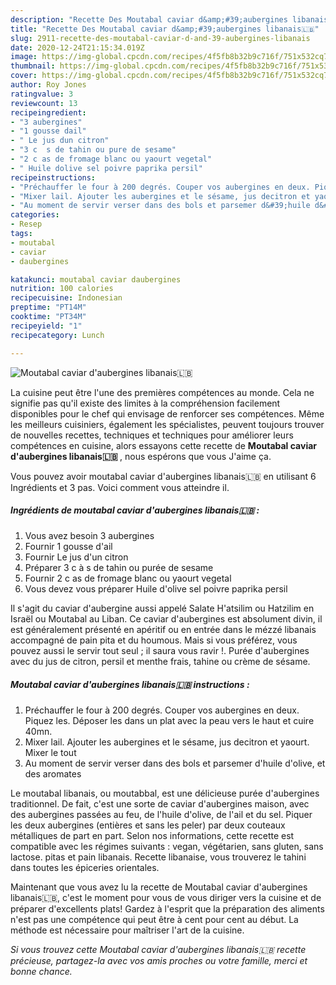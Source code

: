 ```yaml
---
description: "Recette Des Moutabal caviar d&amp;#39;aubergines libanais🇱🇧"
title: "Recette Des Moutabal caviar d&amp;#39;aubergines libanais🇱🇧"
slug: 2911-recette-des-moutabal-caviar-d-and-39-aubergines-libanais
date: 2020-12-24T21:15:34.019Z
image: https://img-global.cpcdn.com/recipes/4f5fb8b32b9c716f/751x532cq70/moutabal-caviar-daubergines-libanais🇱🇧-photo-principale-de-la-recette.jpg
thumbnail: https://img-global.cpcdn.com/recipes/4f5fb8b32b9c716f/751x532cq70/moutabal-caviar-daubergines-libanais🇱🇧-photo-principale-de-la-recette.jpg
cover: https://img-global.cpcdn.com/recipes/4f5fb8b32b9c716f/751x532cq70/moutabal-caviar-daubergines-libanais🇱🇧-photo-principale-de-la-recette.jpg
author: Roy Jones
ratingvalue: 3
reviewcount: 13
recipeingredient:
- "3 aubergines"
- "1 gousse dail"
- " Le jus dun citron"
- "3 c  s de tahin ou pure de sesame"
- "2 c as de fromage blanc ou yaourt vegetal"
- " Huile dolive sel poivre paprika persil"
recipeinstructions:
- "Préchauffer le four à 200 degrés. Couper vos aubergines en deux. Piquez les. Déposer les dans un plat avec la peau vers le haut et cuire 40mn."
- "Mixer lail. Ajouter les aubergines et le sésame, jus decitron et yaourt. Mixer le tout"
- "Au moment de servir verser dans des bols et parsemer d&#39;huile d&#39;olive, et des aromates"
categories:
- Resep
tags:
- moutabal
- caviar
- daubergines

katakunci: moutabal caviar daubergines 
nutrition: 100 calories
recipecuisine: Indonesian
preptime: "PT14M"
cooktime: "PT34M"
recipeyield: "1"
recipecategory: Lunch

---
```



![Moutabal caviar d&#39;aubergines libanais🇱🇧](https://img-global.cpcdn.com/recipes/4f5fb8b32b9c716f/751x532cq70/moutabal-caviar-daubergines-libanais🇱🇧-photo-principale-de-la-recette.jpg)

La cuisine peut être l'une des premières compétences au monde. Cela ne signifie pas qu'il existe des limites à la compréhension facilement disponibles pour le chef qui envisage de renforcer ses compétences. Même les meilleurs cuisiniers, également les spécialistes, peuvent toujours trouver de nouvelles recettes, techniques et techniques pour améliorer leurs compétences en cuisine, alors essayons cette recette de <strong> Moutabal caviar d&#39;aubergines libanais🇱🇧 </strong>, nous espérons que vous J'aime ça.

<!--inarticleads1-->

Vous pouvez avoir moutabal caviar d&#39;aubergines libanais🇱🇧 en utilisant 6 Ingrédients et 3 pas. Voici comment vous atteindre il.

##### Ingrédients de moutabal caviar d&#39;aubergines libanais🇱🇧 :

1. Vous avez besoin 3 aubergines
1. Fournir 1 gousse d&#39;ail
1. Fournir  Le jus d&#39;un citron
1. Préparer 3 c à s de tahin ou purée de sesame
1. Fournir 2 c as de fromage blanc ou yaourt vegetal
1. Vous devez vous préparer  Huile d&#39;olive sel poivre paprika persil


Il s&#39;agit du caviar d&#39;aubergine aussi appelé Salate H&#39;atsilim ou Hatzilim en Israël ou Moutabal au Liban. Ce caviar d&#39;aubergines est absolument divin, il est généralement présenté en apéritif ou en entrée dans le mézzé libanais accompagné de pain pita et du houmous. Mais si vous préférez, vous pouvez aussi le servir tout seul ; il saura vous ravir !. Purée d&#39;aubergines avec du jus de citron, persil et menthe frais, tahine ou crème de sésame. 

<!--inarticleads2-->

##### Moutabal caviar d&#39;aubergines libanais🇱🇧 instructions :

1. Préchauffer le four à 200 degrés. Couper vos aubergines en deux. Piquez les. Déposer les dans un plat avec la peau vers le haut et cuire 40mn.
1. Mixer lail. Ajouter les aubergines et le sésame, jus decitron et yaourt. Mixer le tout
1. Au moment de servir verser dans des bols et parsemer d&#39;huile d&#39;olive, et des aromates


Le moutabal libanais, ou moutabbal, est une délicieuse purée d&#39;aubergines traditionnel. De fait, c&#39;est une sorte de caviar d&#39;aubergines maison, avec des aubergines passées au feu, de l&#39;huile d&#39;olive, de l&#39;ail et du sel. Piquer les deux aubergines (entières et sans les peler) par deux couteaux métalliques de part en part. Selon nos informations, cette recette est compatible avec les régimes suivants : vegan, végétarien, sans gluten, sans lactose. pitas et pain libanais. Recette libanaise, vous trouverez le tahini dans toutes les épiceries orientales. 

<!--inarticleads1-->

<p>
Maintenant que vous avez lu la recette de Moutabal caviar d&#39;aubergines libanais🇱🇧, c'est le moment pour vous de vous diriger vers la cuisine et de préparer d'excellents plats! Gardez à l'esprit que la préparation des aliments n'est pas une compétence qui peut être à cent pour cent au début. La méthode est nécessaire pour maîtriser l'art de la cuisine.
</p>

<p>
<i>Si vous trouvez cette Moutabal caviar d&#39;aubergines libanais🇱🇧 recette précieuse, partagez-la avec vos amis proches ou votre famille, merci et bonne chance.</i>
</p>
